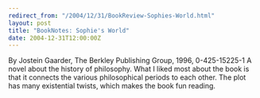 ```yaml
---
redirect_from: "/2004/12/31/BookReview-Sophies-World.html"
layout: post
title: "BookNotes: Sophie's World"
date: 2004-12-31T12:00:00Z
---
```

By Jostein Gaarder, The Berkley Publishing Group, 1996, 0-425-15225-1
 A novel about the history of philosophy.  What I liked most about
the book is that it connects the various philosophical periods to each
other.  The plot has many existential twists, which makes the book
fun reading.


